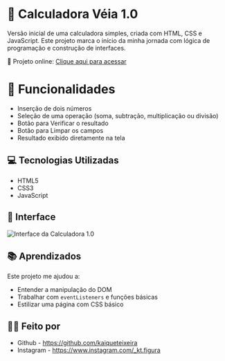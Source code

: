 # 🧮 Calculadora Véia 1.0

Versão inicial de uma calculadora simples, criada com HTML, CSS e JavaScript. Este projeto marca o início da minha jornada com lógica de programação e construção de interfaces.

🔗 Projeto online: [Clique aqui para acessar](https://github.com/kaiqueteixeira/Calculadora-Veia-2.0)

# 🚀 Funcionalidades
- Inserção de dois números
- Seleção de uma operação (soma, subtração, multiplicação ou divisão)
- Botão para Verificar o resultado
- Botão para Limpar os campos
- Resultado exibido diretamente na tela

## 💻 Tecnologias Utilizadas
- HTML5
- CSS3
- JavaScript

## 📸 Interface

![Interface da Calculadora 1.0](./caminho-da-imagem.png)

## 📚 Aprendizados
Este projeto me ajudou a:
- Entender a manipulação do DOM
- Trabalhar com `eventListeners` e funções básicas
- Estilizar uma página com CSS básico

## 👨‍💻 Feito por
- Github - https://github.com/kaiqueteixeira <br>
- Instagram - https://www.instagram.com/_kt.figura
